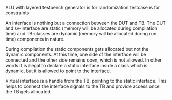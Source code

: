 ALU with layered testbench
generator is for randomization
testcase is for  constraints

An interface is nothing but a connection between the DUT and TB. The DUT and sv-interface are static (memory will be allocated during compilation time) and TB-classes are dynamic (memory will be allocated during run time) components in nature.

During compilation the static components gets allocated but not the dynamic components. At this time, one side of the interface will be connected and the other side remains open, which is not allowed. In other words it is illegal to declare a static interface inside a class which is dynamic, but it is allowed to point to the interface.

Virtual interface is a handle from the TB, pointing to the static interface. This helps to connect the interface signals to the TB and provide access once the TB gets allocated.
